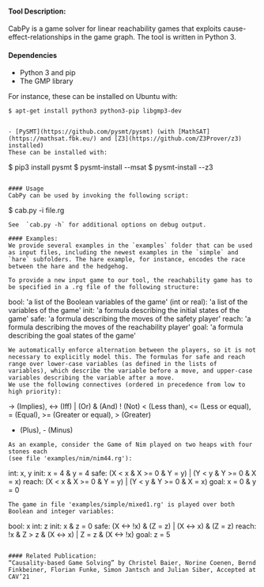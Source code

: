 #### Tool Description: 
CabPy is a game solver for linear reachability games that exploits cause-effect-relationships in the game graph. The tool is written in Python 3. 

#### Dependencies
- Python 3 and pip
- The GMP library

For instance, these can be installed on Ubuntu with:
```
$ apt-get install python3 python3-pip libgmp3-dev


- [PySMT](https://github.com/pysmt/pysmt) (with [MathSAT](https://mathsat.fbk.eu/) and [Z3](https://github.com/Z3Prover/z3) installed)
These can be installed with:
```
$ pip3 install pysmt
$ pysmt-install --msat
$ pysmt-install --z3
```

#### Usage
CabPy can be used by invoking the following script:
```
$ cab.py -i file.rg
```
See  `cab.py -h` for additional options on debug output. 

#### Examples: 
We provide several examples in the `examples` folder that can be used as input files, including the newest examples in the `simple` and `hare` subfolders. The hare example, for instance, encodes the race between the hare and the hedgehog. 

To provide a new input game to our tool, the reachability game has to be specified in a .rg file of the following structure:
```
bool: 'a list of the Boolean variables of the game'
(int or real): 'a list of the variables of the game'
init: 'a formula describing the initial states of the game'
safe: 'a formula describing the moves of the safety player'
reach: 'a formula describing the moves of the reachability player'
goal: 'a formula describing the goal states of the game'
```
We automatically enforce alternation between the players, so it is not necessary to explicitly model this. The formulas for safe and reach range over lower-case variables (as defined in the lists of variables), which describe the variable before a move, and upper-case variables describing the variable after a move.
We use the following connectives (ordered in precedence from low to high priority):
```
-> (Implies), <-> (Iff)
| (Or)
& (And)
! (Not)
< (Less than), <= (Less or equal), = (Equal), >= (Greater or equal), > (Greater)
+ (Plus), - (Minus)
```
As an example, consider the Game of Nim played on two heaps with four stones each
(see file 'examples/nim/nim44.rg'):
```
int: x, y
init: x = 4 & y = 4
safe: (X < x & X >= 0 & Y = y) | (Y < y  & Y >= 0 & X = x)
reach: (X < x & X >= 0 & Y = y) | (Y < y  & Y >= 0 & X = x)
goal: x = 0 & y = 0
```
The game in file 'examples/simple/mixed1.rg' is played over both Boolean and integer variables:
```
bool: x
int: z
init: x & z = 0
safe: (X <-> !x) & (Z = z) | (X <-> x) & (Z = z)
reach: !x & Z > z & (X <-> x) | Z = z & (X <-> !x)
goal: z = 5
```

#### Related Publication: 
“Causality-based Game Solving” by Christel Baier, Norine Coenen, Bernd Finkbeiner, Florian Funke, Simon Jantsch and Julian Siber, Accepted at CAV’21
